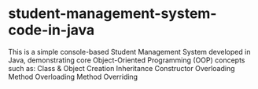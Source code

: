 # student-management-system-code-in-java
This is a simple console-based Student Management System developed in Java, demonstrating core Object-Oriented Programming (OOP) concepts such as:  Class &amp; Object Creation  Inheritance  Constructor Overloading  Method Overloading  Method Overriding

